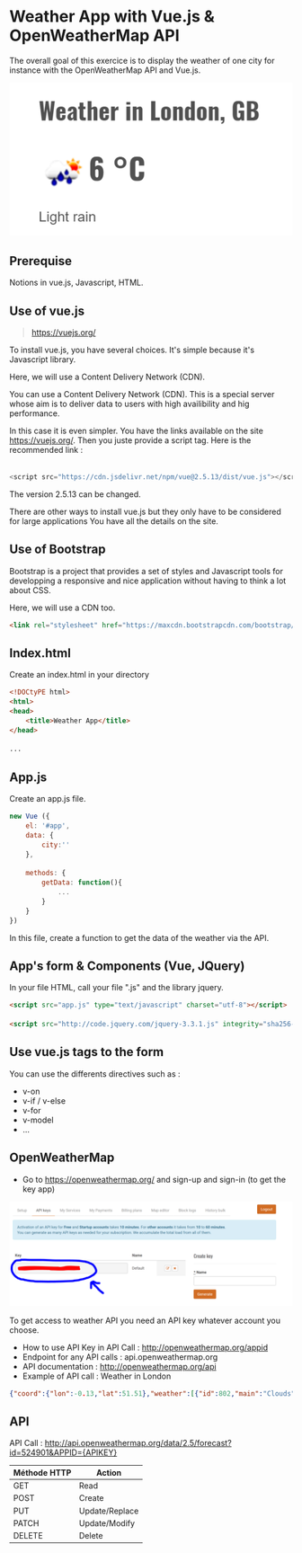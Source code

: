 # Weather App with Vue.js & OpenWeatherMap API

The overall goal of this exercice is to display the weather of one city for instance with the OpenWeatherMap API and Vue.js.

![WeatherApp](img/Weather_Example.PNG)

## Prerequise
Notions in vue.js, Javascript, HTML.

## Use of vue.js

>  https://vuejs.org/

To install vue.js, you have several choices. It's simple because it's Javascript library.


Here, we will use a Content Delivery Network (CDN).

You can use a Content Delivery Network (CDN). This is a special server whose aim is to deliver data to users with high availibility and hig performance. 

In this case it is even simpler.
You have the links available on the site https://vuejs.org/. 
Then you juste provide a script tag. Here is the recommended link : 

```javascript

<script src="https://cdn.jsdelivr.net/npm/vue@2.5.13/dist/vue.js"></script> 

```
The version 2.5.13 can be changed.

 There are other ways to install vue.js but they only have to be considered for large applications You have all the details on the site.

## Use of Bootstrap

Bootstrap is a project that provides a set of styles and Javascript tools for developping a responsive and nice application without having to think a lot about CSS.

Here, we will use a CDN too.

````HTML
<link rel="stylesheet" href="https://maxcdn.bootstrapcdn.com/bootstrap/4.0.0/css/bootstrap.min.css">

````

## Index.html

Create an index.html in your directory

````HTML
<!DOCtyPE html>
<html>
<head>
    <title>Weather App</title>
</head>

...

````
## App.js

Create an app.js file.

```javascript
new Vue ({
    el: '#app',
    data: {
        city:''
    },

    methods: {
        getData: function(){
            ...
        }
    }
})
```
In this file, create a function to get the data of the weather via the API.

## App's form & Components (Vue, JQuery) 

In your file HTML, call your file ".js" and the library jquery.

````HTML
<script src="app.js" type="text/javascript" charset="utf-8"></script>

<script src="http://code.jquery.com/jquery-3.3.1.js" integrity="sha256-2Kok7MbOyxpgUVvAk/HJ2jigOSYS2auK4Pfzbm7uH60=" crossorigin="anonymous"></script>
````

## Use vue.js tags to the form

You can use the differents directives such as :
- v-on
- v-if / v-else
- v-for
- v-model
- ...

## OpenWeatherMap

- Go to https://openweathermap.org/ and sign-up and sign-in (to get the key app)

![OpenWeather](img/API_Key.PNG)

To get access to weather API you need an API key whatever account you choose.

- How to use API Key in API Call : http://openweathermap.org/appid
- Endpoint for any API calls : api.openweathermap.org
- API documentation : http://openweathermap.org/api
- Example of API call : Weather in London

````JSON
{"coord":{"lon":-0.13,"lat":51.51},"weather":[{"id":802,"main":"Clouds","description":"scattered clouds","icon":"03n"}],"base":"stations","main":{"temp":273.79,"pressure":1017,"humidity":59,"temp_min":272.15,"temp_max":275.15},"visibility":10000,"wind":{"speed":2.6,"deg":350},"clouds":{"all":36},"dt":1517944800,"sys":{"type":1,"id":5091,"message":0.0029,"country":"GB","sunrise":1517902169,"sunset":1517936430},"id":2643743,"name":"London","cod":200}
````

## API

API Call : http://api.openweathermap.org/data/2.5/forecast?id=524901&APPID={APIKEY}

|Méthode HTTP       |     Action     |
| ------------- | -------------   |
| GET       |    Read      |
| POST     |      Create |
| PUT        |      Update/Replace     |
| PATCH        |      Update/Modify     |
| DELETE        |      Delete     |